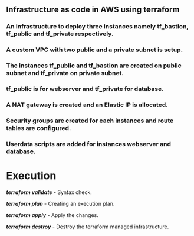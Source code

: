 

## Infrastructure as code in AWS using terraform

### An infrastructure to deploy three instances namely tf_bastion, tf_public and tf_private respectively.

### A custom VPC with two public and a private subnet is setup.

### The instances tf_public  and tf_bastion are created on public subnet and tf_private on private subnet.

### tf_public is for webserver  and tf_private for database.

### A NAT gateway is created and an Elastic IP is allocated.

### Security groups are created for each instances and route tables are configured.

### Userdata scripts are added for instances webserver and database.


Execution
=========

***terraform validate***   - Syntax check.

***terraform plan*** - Creating an execution plan.

***terraform apply*** - Apply the changes.

***terraform destroy*** - Destroy the terraform managed infrastructure.
